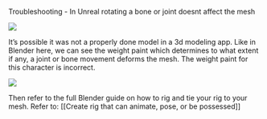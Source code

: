 Troubleshooting - In Unreal rotating a bone or joint doesnt affect the mesh

![](https://i.imgur.com/LpREfvV.png)

It’s possible it was not a properly done model in a 3d modeling app. Like in Blender here, we can see the weight paint which determines to what extent if any, a joint or bone movement deforms the mesh. The weight paint for this character is incorrect.

![](https://i.imgur.com/KxZMybp.png)

Then refer to the full Blender guide on how to rig and tie your rig to your mesh. Refer to: [[Create rig that can animate, pose, or be possessed]]